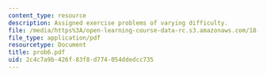 ```yaml
---
content_type: resource
description: Assigned exercise problems of varying difficulty.
file: /media/https%3A/open-learning-course-data-rc.s3.amazonaws.com/18-315-combinatorial-theory-hyperplane-arrangements-fall-2004/2c4c7a9b426f83f8d774054ddedcc735_prob6.pdf
file_type: application/pdf
resourcetype: Document
title: prob6.pdf
uid: 2c4c7a9b-426f-83f8-d774-054ddedcc735
---
```

